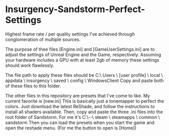# Insurgency-Sandstorm-Perfect-Settings
Highest frame rate / per quality settings I've achieved through conglomeration of multiple sources.

The purpose of thee files [Engine.ini] and [GameUserSettings.ini] are to adjust the settings of Unreal Engine and the Game, respectively.
Assuming your hardware includes a GPU with at least 2gb of memory these settings should work flawlessly. 

The file path to apply these files should be C:\ Users \ [user profile] \ local \ appdata \ insurgency \ saved \ config \ WindowsClient
Copy and paste both of these files to this folder.

The other files in this repository are presets that I've come to like. My current favorite is [new.ini]
This is basically just a tonemapper to perfect the colors.
Just download the latest ReShade, and follow the instructions to install all shaders available.
Then, copy and paste the three .ini files into the root folder of Sandstorm.
For me it's C:\\--\ steam \ steamapps \ common \ sandstorm
Then you can load the presets when you start the game and open the reshade menu. (For me the button to open is [Home])
